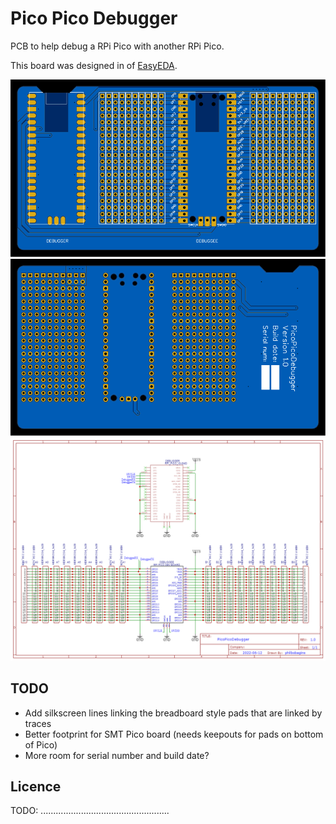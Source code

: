 Pico Pico Debugger
==================

PCB to help debug a RPi Pico with another RPi Pico.

This board was designed in of [EasyEDA](https://easyeda.com/).

![./Exports-v1.0/Top.svg](./Exports-v1.0/Top.svg)
![./Exports-v1.0/Bottom.svg](./Exports-v1.0/Bottom.svg)
![./Exports-v1.0/Schematic.png](./Exports-v1.0/Schematic.png)

TODO
----

* Add silkscreen lines linking the breadboard style pads that are linked by traces
* Better footprint for SMT Pico board (needs keepouts for pads on bottom of Pico)
* More room for serial number and build date?

Licence
-------

TODO: ...................................................
